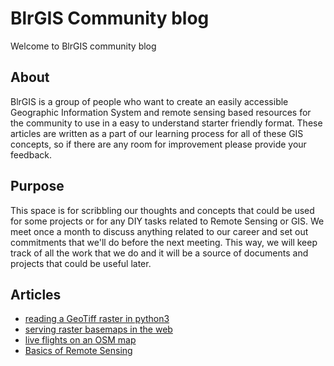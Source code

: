 # BlrGIS Community blog

Welcome to BlrGIS community blog

## About

BlrGIS is a group of people who want to create an easily accessible Geographic Information System and remote sensing based resources for the community to use in a easy to understand starter friendly format.
These articles are written as a part of our learning process for all of these GIS concepts, so if there are any room for improvement please provide your feedback.

## Purpose

This space is for scribbling our thoughts and concepts that could be used for some projects or for any DIY tasks related to Remote Sensing or GIS. We meet once a month to discuss anything related to our career and set out commitments that we'll do before the next meeting. This way, we will keep track of all the work that we do and it will be a source of documents and projects that could be useful later.

## Articles

- [reading a GeoTiff raster in python3](./articles/read_a_geotiff_with_gdal_in_python.md)
- [serving raster basemaps in the web](./articles/serving_raster_basemaps.md)
- [live flights on an OSM map](./articles/live_flights_on_map.md)
- [Basics of Remote Sensing](./articles/basics_of_rs_gis.md)

